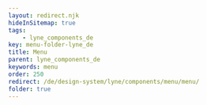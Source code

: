 ```yaml
---
layout: redirect.njk
hideInSitemap: true
tags: 
    - lyne_components_de
key: menu-folder-lyne_de
title: Menu
parent: lyne_components_de
keywords: menu
order: 250
redirect: /de/design-system/lyne/components/menu/menu/
folder: true
---
```

